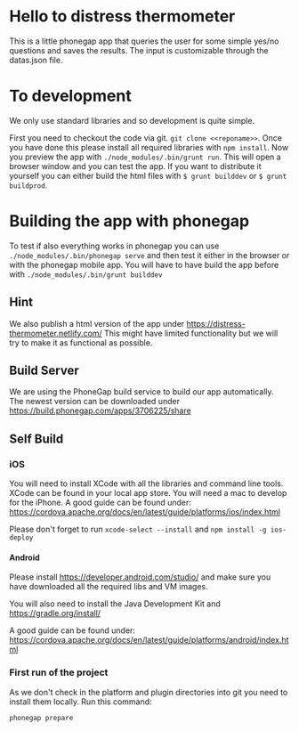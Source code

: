 # Hello to distress thermometer

This is a little phonegap app that queries the user for some simple yes/no questions
and saves the results. The input is customizable through the datas.json file.

# To development

We only use standard libraries and so development is quite simple.

First you need to checkout the code via git. `git clone <<reponame>>`. Once you
have done this please install all required libraries with `npm install`. Now you
preview the app with `./node_modules/.bin/grunt run`. This will open a browser
window and you can test the app. If you want to distribute it yourself you can
either build the html files with `$ grunt builddev` or `$ grunt buildprod`.

# Building the app with phonegap

To test if also everything works in phonegap you can use `./node_modules/.bin/phonegap serve`
and then test it either in the browser or with the phonegap mobile app. You will have to have
build the app before with `./node_modules/.bin/grunt builddev`

## Hint

We also publish a html version of the app under https://distress-thermometer.netlify.com/
This might have limited functionality but we will try to make it as functional as possible.

## Build Server

We are using the PhoneGap build service to build our app automatically. The newest version
can be downloaded under https://build.phonegap.com/apps/3706225/share

## Self Build

### iOS
You will need to install XCode with all the libraries and command line tools.
XCode can be found in your local app store. You will need a mac to develop for
the iPhone. A good guide can be found under:
https://cordova.apache.org/docs/en/latest/guide/platforms/ios/index.html

Please don't forget to run `xcode-select --install` and
`npm install -g ios-deploy`

#### Android
Please install https://developer.android.com/studio/ and make sure you have
downloaded all the required libs and VM images.

You will also need to install the Java Development Kit and
https://gradle.org/install/

A good guide can be found under:
https://cordova.apache.org/docs/en/latest/guide/platforms/android/index.html

### First run of the project
As we don't check in the platform and plugin directories into git you need to install them locally. Run this command:

```
phonegap prepare
```
